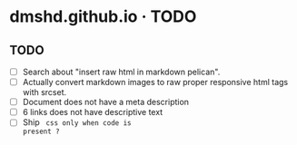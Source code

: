 # dmshd.github.io · TODO

## TODO

- [ ] Search about "insert raw html in markdown pelican".
- [ ] Actually convert markdown images to raw proper responsive html tags with srcset.
- [ ] Document does not have a meta description
- [ ] 6 links does not have descriptive text
- [ ] Ship <code> css only when code is present ?
